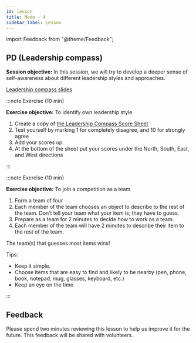 ```yaml
---
id: lesson
title: Node - 4
sidebar_label: Lesson
---
```


import Feedback from "@theme/Feedback";

## PD (Leadership compass)

**Session objective:** In this session, we will try to develop a deeper sense of self-awareness about different leadership styles and approaches. 

[Leadership compass slides](https://docs.google.com/presentation/d/1c-96oPmGmL6l_n8zYq9-3zJjapkgdR2JrkJKO8rF2tM/edit#slide=id.gc106905e20_2_45)

:::note Exercise (10 min)

**Exercise objective:** To identify own leadership style 

1. Create a copy of [the Leadership Compass Score Sheet](https://docs.google.com/document/d/18-40VW24dcUemUUoeG3KYLn5t_vqcutvHDh1eIHOKCk/edit)
2. Test yourself by marking 1 for completely disagree, and 10 for strongly agree
3. Add your scores up
4. At the bottom of the sheet put your scores under the North, South, East, and West directions

:::

:::note Exercise (10 min)

**Exercise objective:** To join a competition as a team

1. Form a team of four
2. Each member of the team chooses an object to describe to the rest of the team. Don’t tell your team what your item is; they have to guess.
3. Prepare as a team for 2 minutes to decide how to work as a team.
4. Each member of the team will have 2 minutes to describe their item to the rest of the team.

The team(s) that guesses most items wins!

Tips:
- Keep it simple.
- Choose items that are easy to find and likely to be nearby (pen, phone, book, notepad, mug, glasses, keyboard, etc.) 
- Keep an eye on the time 

:::
## Feedback

Please spend two minutes reviewing this lesson to help us improve it for the future. This feedback will be shared with volunteers.

<Feedback module="Node" week="Week 3" />
